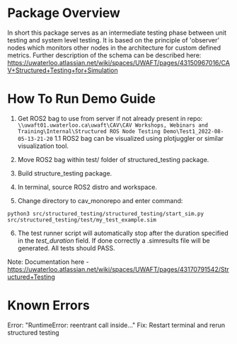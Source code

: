 # Package Overview
In short this package serves as an intermediate testing phase between unit testing and system level testing. It is based on the principle of 'observer' nodes which monitors other nodes in the architecture for custom defined metrics. Further description of the schema can be described here: https://uwaterloo.atlassian.net/wiki/spaces/UWAFT/pages/43150967016/CAV+Structured+Testing+for+Simulation

# How To Run Demo Guide 
1. Get ROS2 bag to use from server if not already present in repo: `\\uwaft01.uwaterloo.ca\uwaft\CAV\CAV Workshops, Webinars and Training\Internal\Structured ROS Node Testing Demo\Test1_2022-08-05-13-21-20`
1.1 ROS2 bag can be visualized using plotjuggler or similar visualization tool.

2. Move ROS2 bag within test/ folder of structured_testing package.

3. Build structure_testing package.

4. In terminal, source ROS2 distro and workspace. 

5. Change directory to cav_monorepo and enter command: 

`python3 src/structured_testing/structured_testing/start_sim.py src/structured_testing/test/my_test_example.sim`


6. The test runner script will automatically stop after the duration specified in the *test_duration* field. If done correctly a .simresults file will be generated. All tests should PASS.

Note: Documentation here - https://uwaterloo.atlassian.net/wiki/spaces/UWAFT/pages/43170791542/Structured+Testing

# Known Errors
Error: "RuntimeError: reentrant call inside..."
Fix: Restart terminal and rerun structured testing